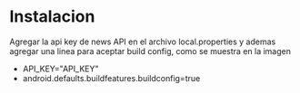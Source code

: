 ﻿# Instalacion
Agregar la api key de news API en el archivo local.properties y ademas agregar una linea para aceptar build
config, como se muestra en la imagen 
- API_KEY="API_KEY"
- android.defaults.buildfeatures.buildconfig=true
